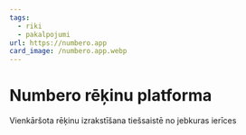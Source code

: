 ```yaml
---
tags:
  - riki
  - pakalpojumi
url: https://numbero.app
card_image: /numbero.app.webp
---
```


# Numbero rēķinu platforma

Vienkāršota rēķinu izrakstīšana tiešsaistē no jebkuras ierīces
